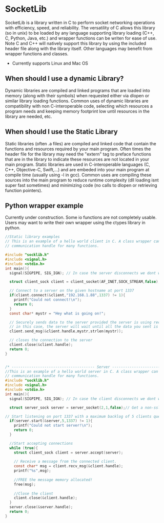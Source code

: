 # SocketLib
SocketLib is a library written in C to perform socket networking operations with efficiency, speed, and reliability.
The versatility of C allows this library (so in unix) to be loaded by any language supporting library loading (C++, C, Python, Java, etc.) and wrapper functions can be writen for ease of use.
Note C and C++ will natively support this library by using the included header file along with the library itself. Other languages may benefit from wrapper functions and classes.
- Currently supports Linux and Mac OS
## When should I use a dynamic Library?
Dynamic libraries are compiled and linked programs that are loaded into memory (along with their symbols) when requested either via dlopen or similar library loading functions. Common uses of dynamic libraries are compatibility with non C-interoperable code, selecting which resources a program needs and keeping memory footprint low until resources in the library are needed, etc.
## When should I use the Static Library
Static libraries (often .a files) are compiled and linked code that contain the functions and resources required by your main program. Often times the header file for the library may need the "extern" tag to preface functions that are in the library to indicate these resources are not located in your main program. Static libraries are used in C-interoperable languages (C, C++, Objective-C, Swift,...) and are embeded into your main program at compile time (usually using -l<frameworkname> in gcc). Common uses are compiling these sources into the main program to reduce runtime complexity (dll loading isnt super fast sometimes) and minimizing code (no calls to dlopen or retrieving function pointers).

## Python wrapper example
Currently under construction. Some io functions are not completely usable. Users may want to write their own wrapper using the ctypes library in python.
```c
//Static library examples
// This is an example of a hello world client in C. A class wrapper can be written in C++ to avoid passing the struct and its
// communication handle for many functions.

#include "socklib.h"
#include <signal.h>
#include <stdio.h>
int main(){
  signal(SIGPIPE, SIG_IGN); // In case the server disconnects we dont want to fault on a broken pipe.

  struct client_sock client = client_socket(AF_INET,SOCK_STREAM,false); // Get a non-ssl client.

  // Connect to a server on the given hostname at port 1337
  if(client.connect(&client,"192.168.1.88",1337) != 1){
    printf("Could not connect!\n");
    return 0;
  } 
  const char* mystr = "Hey what is going on!";

  // Securely sends data to the server provided the server is using recv_msg.
  // in this case, the server will wait until all the data you sent is received before moving on.
  client.send_msg(&client.handle,mystr,strlen(mystr)); 

  // closes the connection to the server
  client.close(&client.handle);
  return 0;
}


/* -------------------------------------- Server ---------------------------------------------*/
//This is an example of a hello world server in C. A class wrapper can be written in C++ to avoid passing the struct and its
// communication handle for many functions.
#include "socklib.h"
#include <signal.h>
#include <stdio.h>
int main(){
  signal(SIGPIPE, SIG_IGN); // In case the client disconnects we dont want to fault on a broken pipe.

  struct server_sock server = server_socket(2,1,false);// Get a non-ssl server.

// Start listening on port 1337 with a maximum backlog of 5 clients queued for connection
  if(server.start(&server,5,1337) != 1){
    printf("Could not start server!\n");
    return 0;
  }

  //Start accepting connections
  while (true){
    struct client_sock client = server.accept(server);
  
    // Receive a message from the connected client.
    const char* msg = client.recv_msg(&client.handle);
    printf("%s",msg);
  
    //FREE the message memory allocated!
    free(msg);
  
    //Close the client
    client.close(&client.handle);
  }
  server.close(&server.handle);
  return 0;
}
```
